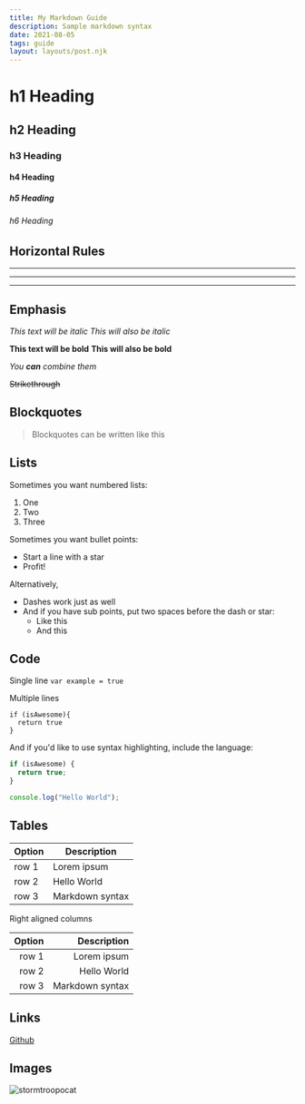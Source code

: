 ```yaml
---
title: My Markdown Guide
description: Sample markdown syntax
date: 2021-08-05
tags: guide
layout: layouts/post.njk
---
```


# h1 Heading

## h2 Heading

### h3 Heading

#### h4 Heading

##### h5 Heading

###### h6 Heading

## Horizontal Rules

---

---

---

## Emphasis

_This text will be italic_
_This will also be italic_

**This text will be bold**
**This will also be bold**

_You **can** combine them_

~~Strikethrough~~

## Blockquotes

> Blockquotes can be written like this

## Lists

Sometimes you want numbered lists:

1. One
2. Two
3. Three

Sometimes you want bullet points:

- Start a line with a star
- Profit!

Alternatively,

- Dashes work just as well
- And if you have sub points, put two spaces before the dash or star:
  - Like this
  - And this

## Code

Single line `var example = true`

Multiple lines

```
if (isAwesome){
  return true
}
```

And if you'd like to use syntax highlighting, include the language:

```javascript
if (isAwesome) {
  return true;
}

console.log("Hello World");
```

## Tables

| Option | Description     |
| ------ | --------------- |
| row 1  | Lorem ipsum     |
| row 2  | Hello World     |
| row 3  | Markdown syntax |

Right aligned columns

| Option |     Description |
| -----: | --------------: |
|  row 1 |     Lorem ipsum |
|  row 2 |     Hello World |
|  row 3 | Markdown syntax |

## Links

[Github](https://github.com)

## Images

![stormtroopocat](https://octodex.github.com/images/stormtroopocat.png)
